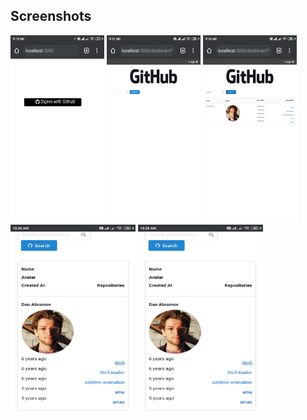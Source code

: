 ## Screenshots

<img src="Images/A1.jpg" width="150px" height="300px"> <img src="Images/A3.jpg" width="150px" height="300px"> <img src="Images/A4.jpg" width="150px" height="300px"> <img src="Images/A6.jpg" width="200px" height="300px"> <img src="Images/A6.jpg" width="200px" height="300px">


